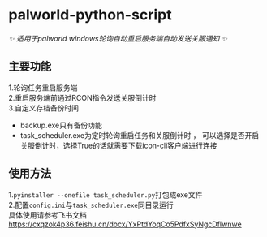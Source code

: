 # palworld-python-script

_✨ 适用于palworld windows轮询自动重启服务端自动发送关服通知 ✨_

## 主要功能

1.轮询任务重启服务端  
2.重启服务端前通过RCON指令发送关服倒计时  
3.自定义存档备份时间  

- backup.exe只有备份功能  
- task_scheduler.exe为定时轮询重启任务和关服倒计时 ， 可以选择是否开启关服倒计时，选择True的话就需要下载icon-cli客户端进行连接  

## 使用方法

1.`pyinstaller --onefile task_scheduler.py`打包成exe文件  
2.配置`config.ini`与`task_scheduler.exe`同目录运行  
具体使用请参考飞书文档  
https://cxqzok4p36.feishu.cn/docx/YxPtdYoqCo5PdfxSyNgcDfIwnwe

